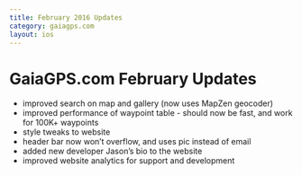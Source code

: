 ```yaml
---
title: February 2016 Updates 
category: gaiagps.com
layout: ios
---
```


# GaiaGPS.com February Updates

* improved search on map and gallery (now uses MapZen geocoder)
* improved performance of waypoint table - should now be fast, and work for 100K+ waypoints
* style tweaks to website
* header bar now won’t overflow, and uses pic instead of email
* added new developer Jason’s bio to the website
* improved website analytics for support and development